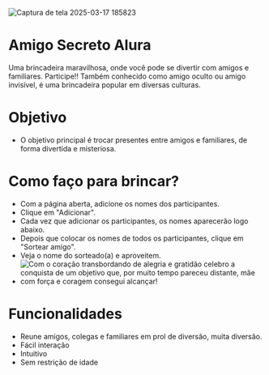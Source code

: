 



![Captura de tela 2025-03-17 185823](https://github.com/user-attachments/assets/05068bff-985d-4941-8e09-b527f56fc547)

# Amigo Secreto Alura 

 Uma brincadeira maravilhosa, onde você pode se divertir com amigos e familiares. Participe!!
 Também conhecido como amigo oculto ou amigo invisível, é uma brincadeira popular em diversas culturas. 

 # Objetivo
 - O objetivo principal é trocar presentes entre amigos e familiares, de forma divertida e misteriosa.

 # Como faço para brincar? 
 - Com a página aberta, adicione os nomes dos participantes.
 - Clique em "Adicionar".
 - Cada vez que adicionar os participantes, os nomes aparecerão logo abaixo. 
 - Depois que colocar os nomes de todos os participantes, clique em "Sortear amigo".
 - Veja o nome do sorteado(a) e aproveitem.
 -    
   ![Com o coração transbordando de alegria e gratidão celebro a conquista de um objetivo que, por muito tempo pareceu distante, mãe com força e coragem consegui alcançar!](https://github.com/user-attachments/assets/3f1cdbe9-dfb0-4dfb-8749-479c8fcfc853)

# Funcionalidades
  - Reune amigos, colegas e familiares em prol de diversão, muita diversão.
  - Fácil interação
  - Intuitivo
  - Sem restrição de idade

  

